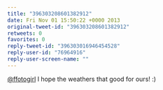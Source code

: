 ```yaml
---
title: "396303208601382912"
date: Fri Nov 01 15:50:22 +0000 2013
original-tweet-id: "396303208601382912"
retweets: 0
favorites: 0
reply-tweet-id: "396303016946454528"
reply-user-id: "76964916"
reply-user-screen-name: ""
---
```

<a href="https://twitter.com/ffotogirl">@ffotogirl</a> I hope the weathers that good for ours! :)
